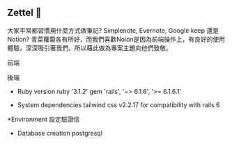 ## Zettel 👋

大家平常都習慣用什麼方式做筆記? Simplenote, Evernote, Google keep 還是 Notion?
青菜蘿蔔各有所好，而我們喜歡Noion是因為前端操作上，有良好的使用體驗，深深吸引著我們，所以藉此做為專案主題向他們致敬。

前端 


<!--

**Here are some ideas to get you started:**

🙋‍♀️ A short introduction - what is your organization all about?
🌈 Contribution guidelines - how can the community get involved?
👩‍💻 Useful resources - where can the community find your docs? Is there anything else the community should know?
🍿 Fun facts - what does your team eat for breakfast?
🧙 Remember, you can do mighty things with the power of [Markdown](https://docs.github.com/github/writing-on-github/getting-started-with-writing-and-formatting-on-github/basic-writing-and-formatting-syntax)
-->


後端
* Ruby version
ruby '3.1.2' gem 'rails', '~> 6.1.6', '>= 6.1.6.1'

* System dependencies
tailwind css v2.2.17 for compatibility with rails 6

*Environment 設定驗證信

* Database creation
postgresql 
